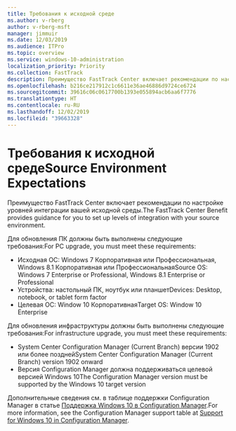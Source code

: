 ```yaml
---
title: Требования к исходной среде
ms.author: v-rberg
author: v-rberg-msft
manager: jimmuir
ms.date: 12/03/2019
ms.audience: ITPro
ms.topic: overview
ms.service: windows-10-administration
localization_priority: Priority
ms.collection: FastTrack
description: Преимущество FastTrack Center включает рекомендации по настройке уровней интеграции вашей исходной среды для развертывания Windows 10.
ms.openlocfilehash: b216ce217912c1c6611e36ae46886d9724ce6724
ms.sourcegitcommit: 39616c06c0617700b1393e055894acb6aa6f7776
ms.translationtype: HT
ms.contentlocale: ru-RU
ms.lasthandoff: 12/02/2019
ms.locfileid: "39663328"
---
```

# <a name="source-environment-expectations"></a><span data-ttu-id="7fb6e-103">Требования к исходной среде</span><span class="sxs-lookup"><span data-stu-id="7fb6e-103">Source Environment Expectations</span></span>

<span data-ttu-id="7fb6e-104">Преимущество FastTrack Center включает рекомендации по настройке уровней интеграции вашей исходной среды.</span><span class="sxs-lookup"><span data-stu-id="7fb6e-104">The FastTrack Center Benefit provides guidance for you to set up levels of integration with your source environment.</span></span>
  
<span data-ttu-id="7fb6e-105">Для обновления ПК должны быть выполнены следующие требования:</span><span class="sxs-lookup"><span data-stu-id="7fb6e-105">For PC upgrade, you must meet these requirements:</span></span>

- <span data-ttu-id="7fb6e-106">Исходная ОС: Windows 7 Корпоративная или Профессиональная, Windows 8.1 Корпоративная или Профессиональная</span><span class="sxs-lookup"><span data-stu-id="7fb6e-106">Source OS: Windows 7 Enterprise or Professional, Windows 8.1 Enterprise or Professional</span></span>
- <span data-ttu-id="7fb6e-107">Устройства: настольный ПК, ноутбук или планшет</span><span class="sxs-lookup"><span data-stu-id="7fb6e-107">Devices: Desktop, notebook, or tablet form factor</span></span>
- <span data-ttu-id="7fb6e-108">Целевая ОС: Window 10 Корпоративная</span><span class="sxs-lookup"><span data-stu-id="7fb6e-108">Target OS: Window 10 Enterprise</span></span>

<span data-ttu-id="7fb6e-109">Для обновления инфраструктуры должны быть выполнены следующие требования:</span><span class="sxs-lookup"><span data-stu-id="7fb6e-109">For infrastructure upgrade, you must meet these requirements:</span></span>   

- <span data-ttu-id="7fb6e-110">System Center Configuration Manager (Current Branch) версии 1902 или более поздней</span><span class="sxs-lookup"><span data-stu-id="7fb6e-110">System Center Configuration Manager (Current Branch) version 1902 onward</span></span> 
- <span data-ttu-id="7fb6e-111">Версия Configuration Manager должна поддерживаться целевой версией Windows 10</span><span class="sxs-lookup"><span data-stu-id="7fb6e-111">The Configuration Manager version must be supported by the Windows 10 target version</span></span>

<span data-ttu-id="7fb6e-112">Дополнительные сведения см. в таблице поддержки Configuration Manager в статье [Поддержка Windows 10 в Configuration Manager](https://docs.microsoft.com/sccm/core/plan-design/configs/support-for-windows-10).</span><span class="sxs-lookup"><span data-stu-id="7fb6e-112">For more information, see the Configuration Manager support table at [Support for Windows 10 in Configuration Manager](https://docs.microsoft.com/sccm/core/plan-design/configs/support-for-windows-10).</span></span>
  

 